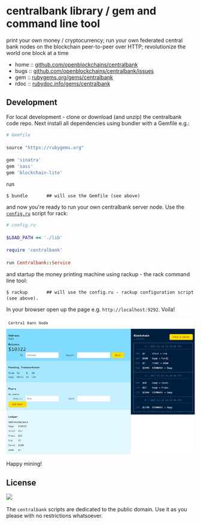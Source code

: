 # centralbank library / gem and command line tool

print your own money / cryptocurrency; run your own federated central bank nodes on the blockchain peer-to-peer over HTTP; revolutionize the world one block at a time


* home  :: [github.com/openblockchains/centralbank](https://github.com/openblockchains/centralbank)
* bugs  :: [github.com/openblockchains/centralbank/issues](https://github.com/openblockchains/centralbank/issues)
* gem   :: [rubygems.org/gems/centralbank](https://rubygems.org/gems/centralbank)
* rdoc  :: [rubydoc.info/gems/centralbank](http://rubydoc.info/gems/centralbank)




## Development 

For local development - clone or download (and unzip) the centralbank code repo.
Next install all dependencies using bundler with a Gemfile e.g.:

``` ruby
# Gemfile

source "https://rubygems.org"

gem 'sinatra'
gem 'sass'
gem 'blockchain-lite'
```

run

```
$ bundle       ## will use the Gemfile (see above)
```

and now you're ready to run your own centralbank server node. Use the [`config.ru`](config.ru) script for rack:

``` ruby
# config.ru

$LOAD_PATH << './lib'

require 'centralbank'

run Centralbank::Service
```

and startup the money printing machine using rackup - the rack command line tool:

```
$ rackup       ## will use the config.ru - rackup configuration script (see above).
```

In your browser open up the page e.g. `http://localhost:9292`. Voila!

![](centralbank.png)


Happy mining! 



## License

![](https://publicdomainworks.github.io/buttons/zero88x31.png)

The `centralbank` scripts are dedicated to the public domain.
Use it as you please with no restrictions whatsoever.
